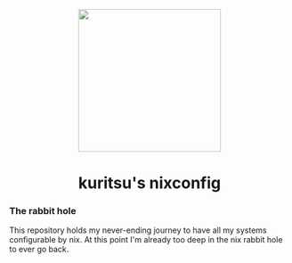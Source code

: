 <div align="center">
<img src="https://raw.githubusercontent.com/NixOS/nixos-artwork/refs/heads/master/logo/nix-snowflake-colours.svg" width="256px" height="256px"/>
<br>
<h1>kuritsu's nixconfig</h1>
</div>

### The rabbit hole

This repository holds my never-ending journey to have all my systems configurable by nix. At this point I'm already too deep in the nix rabbit hole to ever go back.